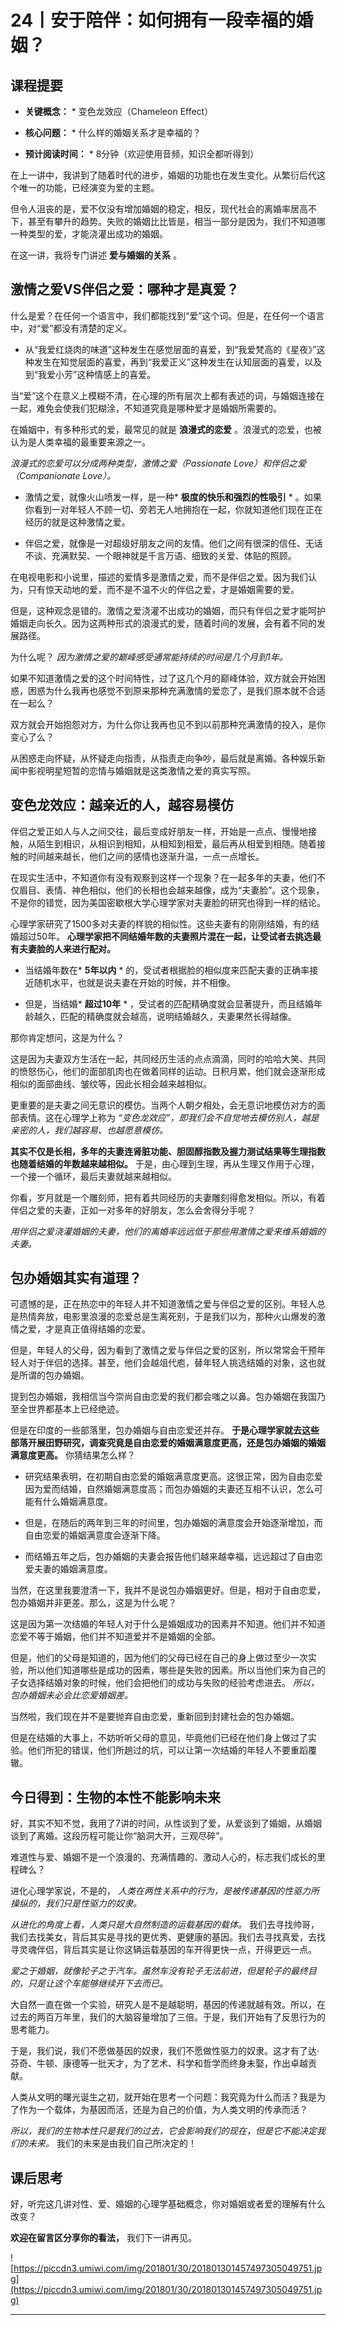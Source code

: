 # 24丨安于陪伴：如何拥有一段幸福的婚姻？

## 课程提要

* **关键概念：** * 变色龙效应（Chameleon Effect） 

* **核心问题：** * 什么样的婚姻关系才是幸福的？

* **预计阅读时间：** * 8分钟（欢迎使用音频，知识全都听得到）

在上一讲中，我讲到了随着时代的进步，婚姻的功能也在发生变化。从繁衍后代这个唯一的功能，已经演变为爱的主题。

但令人沮丧的是，爱不仅没有增加婚姻的稳定，相反，现代社会的离婚率居高不下，甚至有攀升的趋势。失败的婚姻比比皆是，相当一部分是因为，我们不知道哪一种类型的爱，才能浇灌出成功的婚姻。

在这一讲，我将专门讲述 **爱与婚姻的关系** 。

## 激情之爱VS伴侣之爱：哪种才是真爱？

什么是爱？在任何一个语言中，我们都能找到“爱”这个词。但是，在任何一个语言中，对“爱”都没有清楚的定义。

* 从“我爱红烧肉的味道”这种发生在感觉层面的喜爱，到“我爱梵高的《星夜》”这种发生在知觉层面的喜爱，再到“我爱正义”这种发生在认知层面的喜爱，以及到“我爱小芳”这种情感上的喜爱。

当“爱”这个在意义上模糊不清，在心理的所有层次上都有表述的词，与婚姻连接在一起，难免会使我们犯糊涂，不知道究竟是哪种爱才是婚姻所需要的。

在婚姻中，有多种形式的爱，最常见的就是 **浪漫式的恋爱** 。浪漫式的恋爱，也被认为是人类幸福的最重要来源之一。

 *浪漫式的恋爱可以分成两种类型，激情之爱（Passionate Love）和伴侣之爱（Companionate Love）。*

* 激情之爱，就像火山喷发一样，是一种* **极度的快乐和强烈的性吸引** * 。如果你看到一对年轻人不顾一切、旁若无人地拥抱在一起，你就知道他们现在正在经历的就是这种激情之爱。

* 伴侣之爱，就像是一对超级好朋友之间的友情。他们之间有很深的信任、无话不谈、充满默契、一个眼神就是千言万语、细致的关爱、体贴的照顾。

在电视电影和小说里，描述的爱情多是激情之爱，而不是伴侣之爱。因为我们认为，只有惊天动地的爱，而不是不温不火的伴侣之爱，才是婚姻需要的爱。

但是，这种观念是错的。激情之爱浇灌不出成功的婚姻，而只有伴侣之爱才能呵护婚姻走向长久。因为这两种形式的浪漫式的爱，随着时间的发展，会有着不同的发展路径。

为什么呢？ *因为激情之爱的巅峰感受通常能持续的时间是几个月到1年。*

如果不知道激情之爱的这个时间特性，过了这几个月的巅峰体验，双方就会开始困惑，困惑为什么我再也感觉不到原来那种充满激情的爱恋了，是我们原本就不合适在一起么？

双方就会开始抱怨对方，为什么你让我再也见不到以前那种充满激情的投入，是你变心了么？

从困惑走向怀疑，从怀疑走向指责，从指责走向争吵，最后就是离婚。各种娱乐新闻中影视明星短暂的恋情与婚姻就是这类激情之爱的真实写照。

## 变色龙效应：越亲近的人，越容易模仿

伴侣之爱正如人与人之间交往，最后变成好朋友一样，开始是一点点、慢慢地接触，从陌生到相识，从相识到相知，从相知到相爱，最后再从相爱到相随。随着接触的时间越来越长，他们之间的感情也逐渐升温，一点一点增长。

在现实生活中，不知道你有没有观察到这样一个现象？在一起多年的夫妻，他们不仅眉目、表情、神色相似，他们的长相也会越来越像，成为“夫妻脸”。这个现象，不是你的错觉，因为美国密歇根大学心理学家对夫妻脸的研究也得到一样的结论。

心理学家研究了1500多对夫妻的样貌的相似性。这些夫妻有的刚刚结婚，有的结婚超过50年。 **心理学家把不同结婚年数的夫妻照片混在一起，让受试者去挑选最有夫妻脸的人来进行配对。**

* 当结婚年数在* **5年以内** * 的，受试者根据脸的相似度来匹配夫妻的正确率接近随机水平，也就是说夫妻在开始的时候，并不相像。

* 但是，当结婚* **超过10年** * ，受试者的匹配精确度就会显著提升，而且结婚年龄越久，匹配的精确度就会越高，说明结婚越久，夫妻果然长得越像。

那你肯定想问，这是为什么？

这是因为夫妻双方生活在一起，共同经历生活的点点滴滴，同时的哈哈大笑、共同的愤怒伤心，他们的面部肌肉也在做着同样的运动。日积月累，他们就会逐渐形成相似的面部曲线、皱纹等，因此长相会越来越相似。

更重要的是夫妻之间无意识的模仿。当两个人朝夕相处，会无意识地模仿对方的面部表情。这在心理学上称为 *“变色龙效应”，即我们会不自觉地去模仿别人，越是亲密的人，我们越容易、也越愿意模仿。*

 **其实不仅是长相，多年的夫妻连肾脏功能、胆固醇指数及握力测试结果等生理指数也随着结婚的年数越来越相似。** 于是，由心理到生理，再从生理又作用于心理，一个接一个循环，最后夫妻就越来越相似。

你看，岁月就是一个雕刻师，把有着共同经历的夫妻雕刻得愈发相似。所以，有着伴侣之爱的夫妻，正如一对多年的好朋友，怎么会舍得分手呢？

 *用伴侣之爱浇灌婚姻的夫妻，他们的离婚率远远低于那些用激情之爱来维系婚姻的夫妻。*

## 包办婚姻其实有道理？ 

可遗憾的是，正在热恋中的年轻人并不知道激情之爱与伴侣之爱的区别。年轻人总是热情奔放，电影里浪漫的恋爱总是生离死别，于是我们以为，那种火山爆发的激情之爱，才是真正值得结婚的恋爱。

但是，年轻人的父母，因为看到了激情之爱与伴侣之爱的区别，所以常常会干预年轻人对于伴侣的选择。甚至，他们会越俎代庖，替年轻人挑选结婚的对象，这也就是所谓的包办婚姻。

提到包办婚姻，我相信当今崇尚自由恋爱的我们都会嗤之以鼻。包办婚姻在我国乃至全世界都基本上已经绝迹。

但是在印度的一些部落里，包办婚姻与自由恋爱还并存。 **于是心理学家就去这些部落开展田野研究，调查究竟是自由恋爱的婚姻满意度更高，还是包办婚姻的婚姻满意度更高。** 你猜结果怎么样？

* 研究结果表明，在初期自由恋爱的婚姻满意度更高。这很正常，因为自由恋爱因为爱而结婚，自然婚姻满意度高；而包办婚姻的夫妻还互相不认识，怎么可能有什么婚姻满意度。

* 但是，在随后的两年到三年的时间里，包办婚姻的满意度会开始逐渐增加，而自由恋爱的婚姻满意度会逐渐下降。

* 而结婚五年之后，包办婚姻的夫妻会报告他们越来越幸福，远远超过了自由恋爱夫妻的婚姻满意度。

当然，在这里我要澄清一下，我并不是说包办婚姻更好。但是，相对于自由恋爱，包办婚姻并非更差。那么，这是为什么呢？

这是因为第一次结婚的年轻人对于什么是婚姻成功的因素并不知道。他们并不知道恋爱不等于婚姻，他们并不知道爱并不是婚姻的全部。

但是，他们的父母是知道的，因为他们的父母已经在自己的身上做过至少一次实验，所以他们知道哪些是成功的因素，哪些是失败的因素。所以当他们来为自己的子女选择结婚对象的时候，他们会把他们的成功与失败的经验考虑进去。 *所以，包办婚姻未必会比恋爱婚姻差。*

当然啦，我们现在并不是要抛弃自由恋爱，重新回到封建社会的包办婚姻。

但是在结婚的大事上，不妨听听父母的意见，毕竟他们已经在他们身上做过了实验。他们所犯的错误，他们所趟过的坑，可以让第一次结婚的年轻人不要重蹈覆辙。    

## 今日得到：生物的本性不能影响未来

好，其实不知不觉，我用了7讲的时间，从性谈到了爱，从爱谈到了婚姻，从婚姻谈到了离婚。这段历程可能让你“脑洞大开，三观尽碎”。

难道性与爱、婚姻不是一个浪漫的、充满情趣的、激动人心的，标志我们成长的里程碑么？

进化心理学家说，不是的， *人类在两性关系中的行为，是被传递基因的性驱力所操纵的，我们只是性驱力的奴隶。*

 *从进化的角度上看，人类只是大自然制造的运载基因的载体。* 我们去寻找帅哥，我们去找美女，背后其实是寻找的更优秀、更健康的基因。我们去寻找真爱，去找寻灵魂伴侣，背后其实是让你这辆运载基因的车开得更快一点，开得更远一点。

 *爱之于婚姻，就像轮子之于汽车。虽然车没有轮子无法前进，但是轮子的最终目的，只是让这个车能够继续开下去而已。*

大自然一直在做一个实验，研究人是不是越聪明，基因的传递就越有效。所以，在过去的两百万年里，我们的大脑容量增加了三倍。于是，我们开始有了反思行为的思考能力。

于是，我们说，我们不愿做基因的奴隶，我们不愿做性驱力的奴隶。这才有了达·芬奇、牛顿、康德等一批天才，为了艺术、科学和哲学而终身未娶，作出卓越贡献。

人类从文明的曙光诞生之初，就开始在思考一个问题：我究竟为什么而活？我是为了作为一个载体，为基因而活，还是为自己的价值，为人类文明的传承而活？

 *所以，我们的生物本性只是我们的过去，它会影响我们的现在，但是它不能决定我们的未来。* 我们的未来是由我们自己所决定的！

## 课后思考

好，听完这几讲对性、爱、婚姻的心理学基础概念，你对婚姻或者爱的理解有什么改变？

 **欢迎在留言区分享你的看法，** 我们下一讲再见。

![https://piccdn3.umiwi.com/img/201801/30/201801301457497305049751.jpg](https://piccdn3.umiwi.com/img/201801/30/201801301457497305049751.jpg)

---
